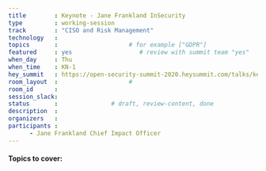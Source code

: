 ```yaml
---
title        : Keynote - Jane Frankland InSecurity
type         : working-session   
track        : "CISO and Risk Management"
technology   :
topics       :                    # for example ["GDPR"]
featured     : yes                   # review with summit team "yes"
when_day     : Thu
when_time    : KN-1
hey_summit   : https://open-security-summit-2020.heysummit.com/talks/key-note/
room_layout  :                    #
room_id      :
session_slack: 
status       :               # draft, review-content, done
description  :
organizers   : 
participants :
      - Jane Frankland Chief Impact Officer
---
```


#### Topics to cover:
